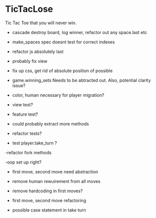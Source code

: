 TicTacLose
==========

Tic Tac Toe that you will never win.



- cascade destroy board, log winner, refactor out any space.last etc

- make_spaces spec doesnt test for correct indexes

- refactor js absolutely last


- probably fix view

- fix up css, get rid of absolute position of possible

- game.winning_sets Needs to be abtracted out. Also, potential clarity issue?

- color, human necessary for player migration?

- view test?

- feature test?

- could probably extract more methods

- refactor tests?

- test player.take_turn ?

-refactor fork methods

-oop set up right?

- first move, second move need abstraction

- remove human rewuirement from all moves

- remove hardcoding in first moves?

- first move, second move refactoring

- possible case statement in take turn
